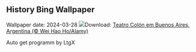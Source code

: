 ## History Bing Wallpaper
Wallpaper date: 2024-03-28
![](https://www.bing.com/th?id=OHR.TeatroColon_PT-BR9483499387_UHD.jpg&w=1000)Download: [Teatro Colón em Buenos Aires, Argentina (© Wei Hao Ho/Alamy)](https://www.bing.com/th?id=OHR.TeatroColon_PT-BR9483499387_UHD.jpg)

Auto get programm by LtgX
